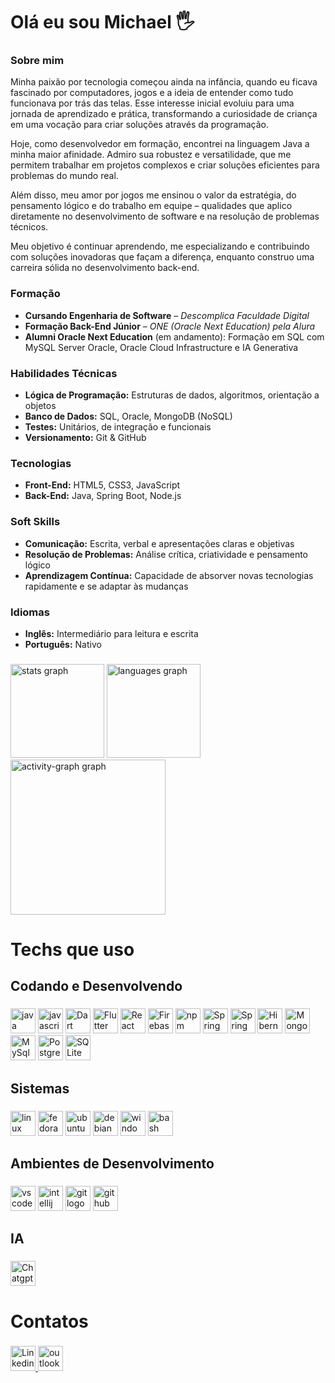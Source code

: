 <h1 align="left">Olá eu sou Michael 🖐</h1>

### Sobre mim  
Minha paixão por tecnologia começou ainda na infância, quando eu ficava fascinado por computadores, jogos e a ideia de entender como tudo funcionava por trás das telas. Esse interesse inicial evoluiu para uma jornada de aprendizado e prática, transformando a curiosidade de criança em uma vocação para criar soluções através da programação.  

Hoje, como desenvolvedor em formação, encontrei na linguagem Java a minha maior afinidade. Admiro sua robustez e versatilidade, que me permitem trabalhar em projetos complexos e criar soluções eficientes para problemas do mundo real.  

Além disso, meu amor por jogos me ensinou o valor da estratégia, do pensamento lógico e do trabalho em equipe – qualidades que aplico diretamente no desenvolvimento de software e na resolução de problemas técnicos.  

Meu objetivo é continuar aprendendo, me especializando e contribuindo com soluções inovadoras que façam a diferença, enquanto construo uma carreira sólida no desenvolvimento back-end.  

### Formação  
- **Cursando Engenharia de Software** – *Descomplica Faculdade Digital*  
- **Formação Back-End Júnior** – *ONE (Oracle Next Education) pela Alura*  
- **Alumni Oracle Next Education** (em andamento): Formação em SQL com MySQL Server Oracle, Oracle Cloud Infrastructure e IA Generativa  

### Habilidades Técnicas  
- **Lógica de Programação:** Estruturas de dados, algoritmos, orientação a objetos  
- **Banco de Dados:** SQL, Oracle, MongoDB (NoSQL)  
- **Testes:** Unitários, de integração e funcionais  
- **Versionamento:** Git & GitHub  

### Tecnologias  
- **Front-End:** HTML5, CSS3, JavaScript  
- **Back-End:** Java, Spring Boot, Node.js  

### Soft Skills  
- **Comunicação:** Escrita, verbal e apresentações claras e objetivas  
- **Resolução de Problemas:** Análise crítica, criatividade e pensamento lógico  
- **Aprendizagem Contínua:** Capacidade de absorver novas tecnologias rapidamente e se adaptar às mudanças  

### Idiomas  
- **Inglês:** Intermediário para leitura e escrita  
- **Português:** Nativo  
###

<div align="left">
  <img src="https://github-readme-stats.vercel.app/api?username=Dev-Moura&hide_title=false&hide_rank=false&show_icons=true&include_all_commits=true&count_private=true&disable_animations=false&theme=nord&locale=pt-br&hide_border=false&order=1" height="150" alt="stats graph"  />
  <img src="https://github-readme-stats.vercel.app/api/top-langs?username=Dev-Moura&locale=pt-br&hide_title=false&layout=compact&card_width=320&langs_count=5&theme=nord&hide_border=false&order=2" height="150" alt="languages graph"  />
  <img src="https://github-readme-activity-graph.vercel.app/graph?username=Dev-Moura&radius=16&theme=nord&area=true&order=5&custom_title=Gr%C3%A1fico%20de%20Contribui%C3%A7%C3%A3o%20de%20%20Michael%20" height="248" alt="activity-graph graph"  />
</div>

###

<h1 align="left">Techs que uso</h1>

###

<h2 align="left">Codando e Desenvolvendo</h2>

###

<div align="left">
  <img src="https://img.shields.io/badge/Java-ED8B00?style=for-the-badge&logo=openjdk&logoColor=white" height="40" alt="java logo"  />

  <img src="https://img.shields.io/badge/javascript-%23323330.svg?style=for-the-badge&logo=javascript&logoColor=%23F7DF1E" height="40" alt="javascript"  />

  <img src="https://img.shields.io/badge/dart-%230175C2.svg?style=for-the-badge&logo=dart&logoColor=white" height="40" alt="Dart" />

  <img src="https://img.shields.io/badge/Flutter-%2302569B.svg?style=for-the-badge&logo=Flutter&logoColor=white" height="40" alt="Flutter" />

  <img src="https://img.shields.io/badge/react-%2320232a.svg?style=for-the-badge&logo=react&logoColor=%2361DAFB" height="40" alt="React" />

  <img src="https://img.shields.io/badge/firebase-a08021?style=for-the-badge&logo=firebase&logoColor=ffcd34" height="40" alt="Firebase" />
  
  <img src="https://img.shields.io/badge/NPM-%23CB3837.svg?style=for-the-badge&logo=npm&logoColor=white" height="40" alt="npm"/>
  
  <img src="https://img.shields.io/badge/Spring-6DB33F?style=for-the-badge&logo=spring&logoColor=white" height="40" alt="Spring logo"  />
  
  <img src="https://img.shields.io/badge/Spring_Security-6DB33F?style=for-the-badge&logo=Spring-Security&logoColor=white" height="40" alt="Spring Security logo"  />

  <img src="https://img.shields.io/badge/Hibernate-59666C?style=for-the-badge&logo=Hibernate&logoColor=white" height="40" alt="Hibernate logo"  />

  <img src="https://img.shields.io/badge/MongoDB-%234ea94b.svg?style=for-the-badge&logo=mongodb&logoColor=white" height="40" alt="MongoDB" />
  
  <img src="https://img.shields.io/badge/MySQL-00000F?style=for-the-badge&logo=mysql&logoColor=white" height="40" alt="MySql logo"  />
  
  <img src="https://img.shields.io/badge/PostgreSQL-316192?style=for-the-badge&logo=postgresql&logoColor=white" height="40" alt="PostgreSQl logo"  />

  <img src="https://img.shields.io/badge/sqlite-%2307405e.svg?style=for-the-badge&logo=sqlite&logoColor=white" height="40" alt="SQLite">


</div>

###

<h2 align="left">Sistemas</h2>

###

<div align="left">

  
  <img src="https://img.shields.io/badge/Linux-FCC624?logo=linux&logoColor=black&style=for-the-badge" height="40" alt="linux logo"  />

  <img src="https://img.shields.io/badge/Fedora-294172?style=for-the-badge&logo=fedora&logoColor=white" height="40" alt="fedora logo"  />
  
  <img src="https://img.shields.io/badge/Ubuntu-E95420?logo=ubuntu&logoColor=white&style=for-the-badge" height="40" alt="ubuntu logo"  />

  <img src="https://img.shields.io/badge/Debian-A81D33?logo=debian&logoColor=white&style=for-the-badge" height="40" alt="debian logo"  />
  
  <img src="https://img.shields.io/badge/Windows-0078D6?logo=windows&logoColor=white&style=for-the-badge" height="40" alt="windows8 logo"  />

  <img src="https://img.shields.io/badge/GNU Bash-4EAA25?logo=gnubash&logoColor=white&style=for-the-badge" height="40" alt="bash logo"  />
 

 
</div>

###

<h2 align="left">Ambientes de Desenvolvimento</h2>

###

<div align="left">
  <img src="https://img.shields.io/badge/Visual Studio Code-007ACC?logo=visualstudiocode&logoColor=white&style=for-the-badge" height="40" alt="vscode logo"  />

  <img src="https://img.shields.io/badge/IntelliJ IDEA-000000?logo=intellijidea&logoColor=white&style=for-the-badge" height="40" alt="intellij logo"  />

  <img src="https://img.shields.io/badge/Git-F05032?logo=git&logoColor=white&style=for-the-badge" height="40" alt="git logo"  />
  <a href="https://github.com/Dev-Moura" target="_blank">
  <img src="https://img.shields.io/badge/GitHub-181717?logo=github&logoColor=white&style=for-the-badge" height="40" alt="github logo"  />
  </a>
</div>

###

<h2 align="left">IA</h2>

###

<div align="left">
  <img src="https://img.shields.io/badge/chatGPT-74aa9c?style=for-the-badge&logo=openai&logoColor=white)" height="40" alt="Chatgpt logo" />
</div>

###

<h1 align="left">Contatos</h1>

###

<div align="left">
  <a href="https://www.linkedin.com/in/michael-de-souza/" target="_blank">
  <img src="https://img.shields.io/badge/LinkedIn-0077B5?style=for-the-badge&logo=linkedin&logoColor=white" height="40" alt="Linkedin logo" />
  <a/>
  <a href="mailto:michael.moura72@hotmail.com" target="_blank">
  <img src="https://img.shields.io/badge/Microsoft_Outlook-0078D4?style=for-the-badge&logo=microsoft-outlook&logoColor=white" height="40" alt="outlook logo" />
  <a/>
</div>

